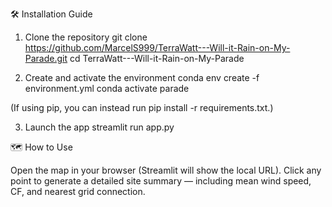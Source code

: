 🛠️ Installation Guide
1. Clone the repository
git clone https://github.com/MarcelS999/TerraWatt---Will-it-Rain-on-My-Parade.git
cd TerraWatt---Will-it-Rain-on-My-Parade

2. Create and activate the environment
conda env create -f environment.yml
conda activate parade


(If using pip, you can instead run pip install -r requirements.txt.)

3. Launch the app
streamlit run app.py

🗺️ How to Use

Open the map in your browser (Streamlit will show the local URL).
Click any point to generate a detailed site summary — including mean wind speed, CF, and nearest grid connection.

